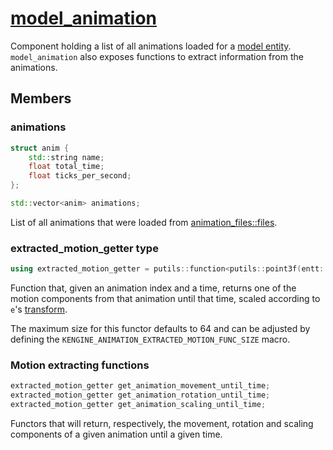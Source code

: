 # [model_animation](model_animation.hpp)

Component holding a list of all animations loaded for a [model entity](../../../model/). `model_animation` also exposes functions to extract information from the animations.

## Members

### animations

```cpp
struct anim {
    std::string name;
    float total_time;
    float ticks_per_second;
};

std::vector<anim> animations;
```

List of all animations that were loaded from [animation_files::files](animation_files.md).

### extracted_motion_getter type

```cpp
using extracted_motion_getter = putils::function<putils::point3f(entt::entity e, size_t anim, float time), KENGINE_ANIMATION_EXTRACTED_MOTION_FUNC_SIZE>;
```

Function that, given an animation index and a time, returns one of the motion components from that animation until that time, scaled according to `e`'s [transform](../../core/data/transform.md).

The maximum size for this functor defaults to 64 and can be adjusted by defining the `KENGINE_ANIMATION_EXTRACTED_MOTION_FUNC_SIZE` macro.

### Motion extracting functions

```cpp
extracted_motion_getter get_animation_movement_until_time;
extracted_motion_getter get_animation_rotation_until_time;
extracted_motion_getter get_animation_scaling_until_time;
```

Functors that will return, respectively, the movement, rotation and scaling components of a given animation until a given time.